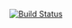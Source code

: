 [![Build Status](https://travis-ci.org/stsan9/cse110Lab5.svg?branch=master)](https://travis-ci.org/stsan9/cse110Lab5)